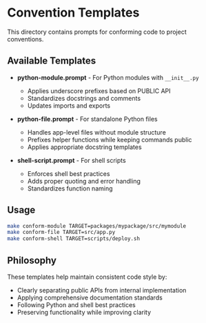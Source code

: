 # Convention Templates

This directory contains prompts for conforming code to project conventions.

## Available Templates

- **python-module.prompt** - For Python modules with `__init__.py`
  - Applies underscore prefixes based on PUBLIC API
  - Standardizes docstrings and comments
  - Updates imports and exports

- **python-file.prompt** - For standalone Python files
  - Handles app-level files without module structure
  - Prefixes helper functions while keeping commands public
  - Applies appropriate docstring templates

- **shell-script.prompt** - For shell scripts
  - Enforces shell best practices
  - Adds proper quoting and error handling
  - Standardizes function naming

## Usage

```bash
make conform-module TARGET=packages/mypackage/src/mymodule
make conform-file TARGET=src/app.py
make conform-shell TARGET=scripts/deploy.sh
```

## Philosophy

These templates help maintain consistent code style by:
- Clearly separating public APIs from internal implementation
- Applying comprehensive documentation standards
- Following Python and shell best practices
- Preserving functionality while improving clarity